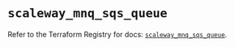 # `scaleway_mnq_sqs_queue`

Refer to the Terraform Registry for docs: [`scaleway_mnq_sqs_queue`](https://registry.terraform.io/providers/scaleway/scaleway/2.49.0/docs/resources/mnq_sqs_queue).

